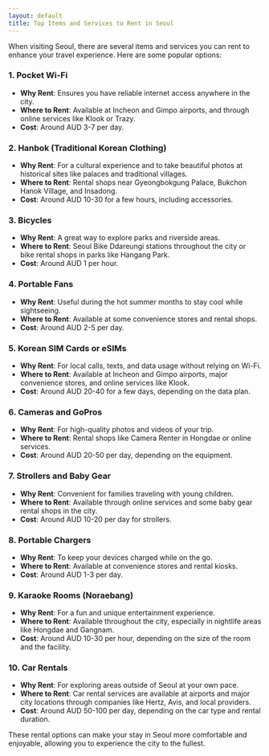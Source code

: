 ```yaml
---
layout: default
title: Top Items and Services to Rent in Seoul
---
```

When visiting Seoul, there are several items and services you can rent to enhance your travel experience. Here are some popular options:

### 1. **Pocket Wi-Fi**
- **Why Rent**: Ensures you have reliable internet access anywhere in the city.
- **Where to Rent**: Available at Incheon and Gimpo airports, and through online services like Klook or Trazy.
- **Cost**: Around AUD 3-7 per day.

### 2. **Hanbok (Traditional Korean Clothing)**
- **Why Rent**: For a cultural experience and to take beautiful photos at historical sites like palaces and traditional villages.
- **Where to Rent**: Rental shops near Gyeongbokgung Palace, Bukchon Hanok Village, and Insadong.
- **Cost**: Around AUD 10-30 for a few hours, including accessories.

### 3. **Bicycles**
- **Why Rent**: A great way to explore parks and riverside areas.
- **Where to Rent**: Seoul Bike Ddareungi stations throughout the city or bike rental shops in parks like Hangang Park.
- **Cost**: Around AUD 1 per hour.

### 4. **Portable Fans**
- **Why Rent**: Useful during the hot summer months to stay cool while sightseeing.
- **Where to Rent**: Available at some convenience stores and rental shops.
- **Cost**: Around AUD 2-5 per day.

### 5. **Korean SIM Cards or eSIMs**
- **Why Rent**: For local calls, texts, and data usage without relying on Wi-Fi.
- **Where to Rent**: Available at Incheon and Gimpo airports, major convenience stores, and online services like Klook.
- **Cost**: Around AUD 20-40 for a few days, depending on the data plan.

### 6. **Cameras and GoPros**
- **Why Rent**: For high-quality photos and videos of your trip.
- **Where to Rent**: Rental shops like Camera Renter in Hongdae or online services.
- **Cost**: Around AUD 20-50 per day, depending on the equipment.

### 7. **Strollers and Baby Gear**
- **Why Rent**: Convenient for families traveling with young children.
- **Where to Rent**: Available through online services and some baby gear rental shops in the city.
- **Cost**: Around AUD 10-20 per day for strollers.

### 8. **Portable Chargers**
- **Why Rent**: To keep your devices charged while on the go.
- **Where to Rent**: Available at convenience stores and rental kiosks.
- **Cost**: Around AUD 1-3 per day.

### 9. **Karaoke Rooms (Noraebang)**
- **Why Rent**: For a fun and unique entertainment experience.
- **Where to Rent**: Available throughout the city, especially in nightlife areas like Hongdae and Gangnam.
- **Cost**: Around AUD 10-30 per hour, depending on the size of the room and the facility.

### 10. **Car Rentals**
- **Why Rent**: For exploring areas outside of Seoul at your own pace.
- **Where to Rent**: Car rental services are available at airports and major city locations through companies like Hertz, Avis, and local providers.
- **Cost**: Around AUD 50-100 per day, depending on the car type and rental duration.

These rental options can make your stay in Seoul more comfortable and enjoyable, allowing you to experience the city to the fullest.
